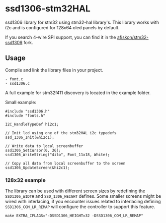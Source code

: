 # ssd1306-stm32HAL
ssd1306 library for stm32 using stm32-hal library's.
This library works with i2c and is configured for 128x64 oled panels by default.

If you search 4-wire SPI support, you can find it in the [afiskon/stm32-ssd1306](https://github.com/afiskon/stm32-ssd1306) fork.


## Usage

Compile and link the library files in your project.

    - font.c 
    - ssd1306.c

A full example for stm32f411 discovery is located in the example folder.

Small example:

```
#include "ssd1306.h"
#include "fonts.h"

I2C_HandleTypeDef hi2c1;

// Init lcd using one of the stm32HAL i2c typedefs
ssd_1306_Init(&hi2c1);

// Write data to local screenbuffer
ssd1306_SetCursor(0, 36);
ssd1306_WriteString("4ilo", Font_11x18, White);

// Copy all data from local screenbuffer to the screen
ssd1306_UpdateScreen(&hi2c1);

```

### 128x32 example
The library can be used with different screen sizes by redefining the `SSD1306_WIDTH` and `SSD_1306_HEIGHT` defines.
Some smaller screens might be wired with interlacing, if you encounter issues related to interlacing defining `SSD1306_COM_LR_REMAP` will configure the controller to support this feature.

```
make EXTRA_CFLAGS="-DSSD1306_HEIGHT=32 -DSSD1306_COM_LR_REMAP"
```
